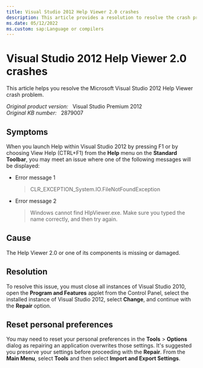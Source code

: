 ```yaml
---
title: Visual Studio 2012 Help Viewer 2.0 crashes
description: This article provides a resolution to resolve the crash problem when you launch Help Viewer 2.0 in Visual Studio 2012.
ms.date: 05/12/2022
ms.custom: sap:Language or compilers
---
```


# Visual Studio 2012 Help Viewer 2.0 crashes

This article helps you resolve the Microsoft Visual Studio 2012 Help Viewer crash problem.

_Original product version:_ &nbsp; Visual Studio Premium 2012  
_Original KB number:_ &nbsp; 2879007

## Symptoms

When you launch Help within Visual Studio 2012 by pressing F1 or by choosing View Help (CTRL+F1) from the **Help** menu on the **Standard Toolbar**, you may meet an issue where one of the following messages will be displayed:

- Error message 1

    > CLR_EXCEPTION_System.IO.FileNotFoundException
- Error message 2

    > Windows cannot find HlpViewer.exe. Make sure you typed the name correctly, and then try again.

## Cause

The Help Viewer 2.0 or one of its components is missing or damaged.

## Resolution

To resolve this issue, you must close all instances of Visual Studio 2010, open the **Program and Features** applet from the Control Panel, select the installed instance of Visual Studio 2012, select **Change**, and continue with the **Repair** option.

## Reset personal preferences

You may need to reset your personal preferences in the **Tools** > **Options** dialog as repairing an application overwrites those settings. It's suggested you preserve your settings before proceeding with the **Repair**. From the **Main Menu**, select **Tools** and then select **Import and Export Settings**.
